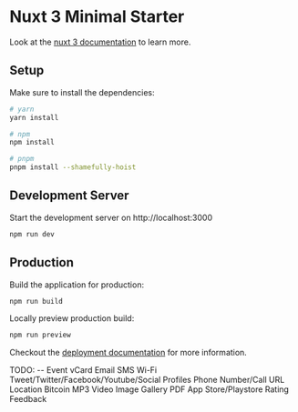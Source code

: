 # Nuxt 3 Minimal Starter

Look at the [nuxt 3 documentation](https://v3.nuxtjs.org) to learn more.

## Setup

Make sure to install the dependencies:

```bash
# yarn
yarn install

# npm
npm install

# pnpm
pnpm install --shamefully-hoist
```

## Development Server

Start the development server on http://localhost:3000

```bash
npm run dev
```

## Production

Build the application for production:

```bash
npm run build
```

Locally preview production build:

```bash
npm run preview
```

Checkout the [deployment documentation](https://v3.nuxtjs.org/guide/deploy/presets) for more information.


TODO:
-- Event
    vCard
    Email
    SMS
    Wi-Fi
    Tweet/Twitter/Facebook/Youtube/Social Profiles
    Phone Number/Call
    URL
    Location
    Bitcoin
    MP3
    Video
    Image Gallery
    PDF
    App Store/Playstore
    Rating
    Feedback

